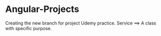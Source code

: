 # Angular-Projects
Creating the new branch for project Udemy practice.
Service ==> A class with specific purpose.
